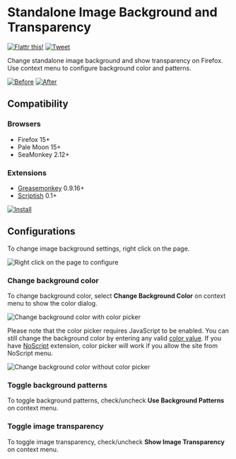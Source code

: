 # Standalone Image Background and Transparency

[![Flattr this!](https://api.flattr.com/button/flattr-badge-large.png)](https://flattr.com/submit/auto?url=https%3A%2F%2Fgithub.com%2FLouCypher%2Fuserscripts)
[![Tweet](https://si0.twimg.com/a/1309282244/images/goodies/tweetn.png)](https://twitter.com/share?text=Change+standalone+image+background+and+show+transparency+on+%23Firefox+with+this+%23userscript&url=https%3A%2F%2Fgithub.com%2FLouCypher%2Fuserscripts%2Ftree%2Fmaster%2Fimage-background&related=zoolcar9&via=zoolcar9)

Change standalone image background and show transparency on Firefox. Use context menu to configure background color and patterns.

[![Before](https://lh4.googleusercontent.com/-Pay5iiGHq0Q/ULZsaTrwlRI/AAAAAAAAC5U/ND8sMF1-XZg/s320/image-before.png "Before")](https://lh4.googleusercontent.com/-Pay5iiGHq0Q/ULZsaTrwlRI/AAAAAAAAC5U/ND8sMF1-XZg/s0/image-before.png)
[![After](https://lh4.googleusercontent.com/-9mHK9gjsEd8/ULienLrrojI/AAAAAAAAC6Y/CoJitWWXsHc/s320/image-after.png "After")](https://lh4.googleusercontent.com/-9mHK9gjsEd8/ULienLrrojI/AAAAAAAAC6Y/CoJitWWXsHc/s0/image-after.png)

## Compatibility

### Browsers
* Firefox 15+
* Pale Moon 15+
* SeaMonkey 2.12+

### Extensions

* [Greasemonkey](https://addons.mozilla.org/addon/greasemonkey?src=external-github.com/loucypher/userscripts) 0.9.16+
* [Scriptish](https://addons.mozilla.org/addon/scriptish?src=external-github.com/loucypher/userscripts) 0.1+

[![Install](https://lh5.googleusercontent.com/-FtCn5O9tCIw/UL-im_1aBzI/AAAAAAAAC8Y/c-aoqaalnMM/s0/_install.png)](https://raw.github.com/LouCypher/userscripts/master/image-background/image-background.user.js "Install this user script")

## Configurations

To change image background settings, right click on the page.

![Right click on the page to configure](https://lh3.googleusercontent.com/-B-l3fYMSfac/UL-gXOA3ufI/AAAAAAAAC8I/-BfWxawoW_A/s0/image-after-contextmenu.png "Right click on the page to configure")

### Change background color

To change background color, select **Change Background Color** on context menu to show the color dialog.

![Change background color with color picker](https://lh6.googleusercontent.com/-m2GcHYlhFUU/UNa2QB4HR3I/AAAAAAAADAg/cr2JhBMDkVk/s0/image-jscolor-1.png "Change background color with color picker")

Please note that the color picker requires JavaScript to be enabled. You can still change the background color by entering any valid [color value](https://developer.mozilla.org/CSS/color_value). If you have [NoScript](https://addons.mozilla.org/addon/noscript?src=external-github.com/loucypher/userscripts) extension, color picker will work if you allow the site from NoScript menu.

![Change background color without color picker](https://lh3.googleusercontent.com/-xAok34tasEg/UNa2LMCQGSI/AAAAAAAADAY/fLjkZW9_rAc/s0/image-jscolor-2.png "Change background color without color picker")

### Toggle background patterns

To toggle background patterns, check/uncheck **Use Background Patterns** on context menu.

### Toggle image transparency

To toggle image transparency, check/uncheck **Show Image Transparency** on context menu.